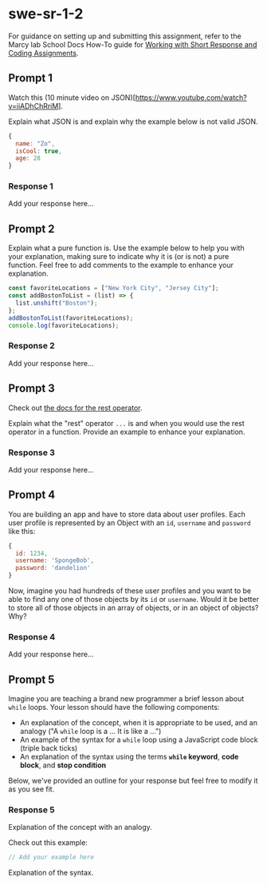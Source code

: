# swe-sr-1-2

For guidance on setting up and submitting this assignment, refer to the Marcy lab School Docs How-To guide for [Working with Short Response and Coding Assignments](https://marcylabschool.gitbook.io/marcy-lab-school-docs/fullstack-curriculum/how-tos/working-with-assignments#how-to-work-on-assignments).

## Prompt 1

Watch this (10 minute video on JSON)[https://www.youtube.com/watch?v=iiADhChRriM].

Explain what JSON is and explain why the example below is not valid JSON.

```js
{
  name: "Zo",
  isCool: true,
  age: 28
}
```

### Response 1

Add your response here...

## Prompt 2

Explain what a pure function is. Use the example below to help you with your explanation, making sure to indicate why it is (or is not) a pure function. Feel free to add comments to the example to enhance your explanation.

```js
const favoriteLocations = ["New York City", "Jersey City"];
const addBostonToList = (list) => {
  list.unshift("Boston");
};
addBostonToList(favoriteLocations);
console.log(favoriteLocations);
```

### Response 2

Add your response here...

## Prompt 3

Check out [the docs for the rest operator](https://developer.mozilla.org/en-US/docs/Web/JavaScript/Reference/Functions/rest_parameters).

Explain what the "rest" operator `...` is and when you would use the rest operator in a function. Provide an example to enhance your explanation.

### Response 3

Add your response here...

## Prompt 4

You are building an app and have to store data about user profiles. Each user profile is represented by an Object with an `id`, `username` and `password` like this:

```js
{
  id: 1234,
  username: 'SpongeBob',
  password: 'dandelion'
}
```

Now, imagine you had hundreds of these user profiles and you want to be able to find any one of those objects by its `id` or `username`. Would it be better to store all of those objects in an array of objects, or in an object of objects? Why?

### Response 4

Add your response here...

## Prompt 5

Imagine you are teaching a brand new programmer a brief lesson about `while` loops. Your lesson should have the following components:
* An explanation of the concept, when it is appropriate to be used, and an analogy ("A `while` loop is a ... It is like a ...")
* An example of the syntax for a `while` loop using a JavaScript code block (triple back ticks)
* An explanation of the syntax using the terms **`while` keyword**, **code block**, and **stop condition**

Below, we've provided an outline for your response but feel free to modify it as you see fit.

### Response 5

Explanation of the concept with an analogy.

Check out this example:

```js
// Add your example here
```

Explanation of the syntax.
